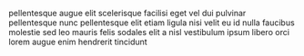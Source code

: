 pellentesque augue elit scelerisque facilisi eget vel dui pulvinar pellentesque
nunc pellentesque elit etiam ligula nisi velit eu id nulla faucibus molestie
sed leo mauris felis sodales elit a nisl vestibulum ipsum libero orci lorem
augue enim hendrerit tincidunt